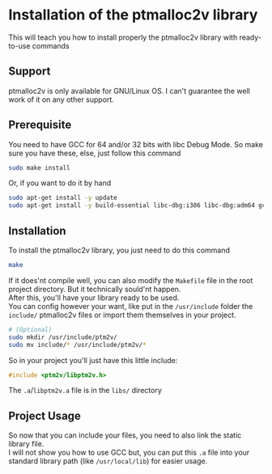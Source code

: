 # Installation of the ptmalloc2v library

This will teach you how to install properly the ptmalloc2v library with ready-to-use commands

## Support

ptmalloc2v is only available for GNU/Linux OS. I can't guarantee the well work of it on any other support.

## Prerequisite

You need to have GCC for 64 and/or 32  bits with libc Debug Mode. So make sure you have these, else, just follow this command
```Bash
sudo make install
```
Or, if you want to do it by hand
```Bash
sudo apt-get install -y update
sudo apt-get install -y build-essential libc-dbg:i386 libc-dbg:adm64 gcc-multilib
```

## Installation

To install the ptmalloc2v library, you just need to do this command
```Bash
make
```
If it does'nt compile well, you can also modify the `Makefile` file in the root project directory. But it technically sould'nt happen.  
After this, you'll have your library ready to be used.  
You can config however your want, like put in the `/usr/include` folder the `include/` ptmalloc2v files or import them themselves in your project.  
```Bash
# (Optional)
sudo mkdir /usr/include/ptm2v/
sudo mv include/* /usr/include/ptm2v/*
```
So in your project you'll just have this little include:
```C
#include <ptm2v/libptm2v.h>
```
The `.a`/`libptm2v.a` file is in the `libs/` directory

## Project Usage

So now that you can include your files, you need to also link the static library file.  
I will not show you how to use GCC but, you can put this `.a` file into your standard library path (like `/usr/local/lib`) for easier usage.